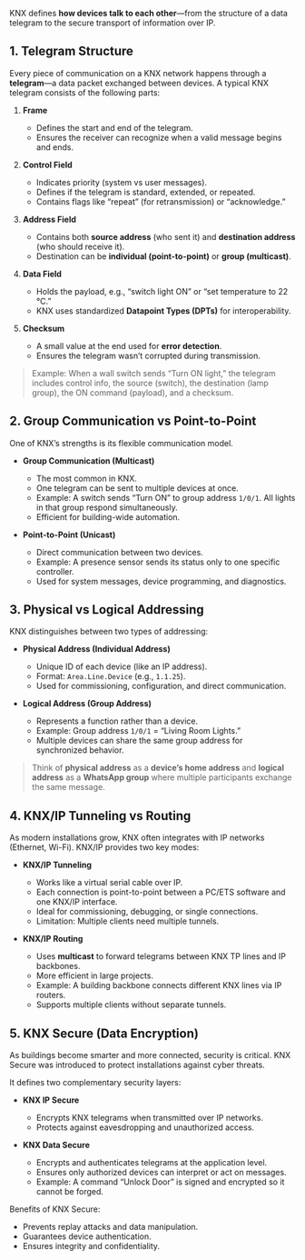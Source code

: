 KNX defines **how devices talk to each other**—from the structure of a data telegram to the secure transport of information over IP.

## 1. Telegram Structure

Every piece of communication on a KNX network happens through a **telegram**—a data packet exchanged between devices.
A typical KNX telegram consists of the following parts:
1. **Frame**
    - Defines the start and end of the telegram.
    - Ensures the receiver can recognize when a valid message begins and ends.

2. **Control Field**
    - Indicates priority (system vs user messages).
    - Defines if the telegram is standard, extended, or repeated.
    - Contains flags like “repeat” (for retransmission) or “acknowledge.”

3. **Address Field**
    - Contains both **source address** (who sent it) and **destination address** (who should receive it).
    - Destination can be **individual (point-to-point)** or **group (multicast)**.

4. **Data Field**
    - Holds the payload, e.g., “switch light ON” or “set temperature to 22 °C.”
    - KNX uses standardized **Datapoint Types (DPTs)** for interoperability.

5. **Checksum**
    - A small value at the end used for **error detection**.
    - Ensures the telegram wasn’t corrupted during transmission.

> Example: When a wall switch sends “Turn ON light,” the telegram includes control info, the source (switch), the destination (lamp group), the ON command (payload), and a checksum.


## 2. Group Communication vs Point-to-Point

One of KNX’s strengths is its flexible communication model.
- **Group Communication (Multicast)**
    - The most common in KNX.
    - One telegram can be sent to multiple devices at once.
    - Example: A switch sends “Turn ON” to group address `1/0/1`. All lights in that group respond simultaneously.
    - Efficient for building-wide automation.

- **Point-to-Point (Unicast)**
    - Direct communication between two devices.
    - Example: A presence sensor sends its status only to one specific controller.
    - Used for system messages, device programming, and diagnostics.

## 3. Physical vs Logical Addressing
KNX distinguishes between two types of addressing:
- **Physical Address (Individual Address)**
    - Unique ID of each device (like an IP address).
    - Format: `Area.Line.Device` (e.g., `1.1.25`).
    - Used for commissioning, configuration, and direct communication.
        
- **Logical Address (Group Address)**
    - Represents a function rather than a device.
    - Example: Group address `1/0/1` = “Living Room Lights.”
    - Multiple devices can share the same group address for synchronized behavior.


> Think of **physical address** as a **device’s home address** and **logical address** as a **WhatsApp group** where multiple participants exchange the same message.

## 4. KNX/IP Tunneling vs Routing
As modern installations grow, KNX often integrates with IP networks (Ethernet, Wi-Fi). KNX/IP provides two key modes:

- **KNX/IP Tunneling**
    - Works like a virtual serial cable over IP.
    - Each connection is point-to-point between a PC/ETS software and one KNX/IP interface.
    - Ideal for commissioning, debugging, or single connections.
    - Limitation: Multiple clients need multiple tunnels.
        
- **KNX/IP Routing**
    - Uses **multicast** to forward telegrams between KNX TP lines and IP backbones.
    - More efficient in large projects.
    - Example: A building backbone connects different KNX lines via IP routers.
    - Supports multiple clients without separate tunnels.

## 5. KNX Secure (Data Encryption)
As buildings become smarter and more connected, security is critical. KNX Secure was introduced to protect installations against cyber threats.

It defines two complementary security layers:

- **KNX IP Secure**
    - Encrypts KNX telegrams when transmitted over IP networks.
    - Protects against eavesdropping and unauthorized access.
        
- **KNX Data Secure**
    - Encrypts and authenticates telegrams at the application level.
    - Ensures only authorized devices can interpret or act on messages.
    - Example: A command “Unlock Door” is signed and encrypted so it cannot be forged.
        
Benefits of KNX Secure:
- Prevents replay attacks and data manipulation.
- Guarantees device authentication.
- Ensures integrity and confidentiality.